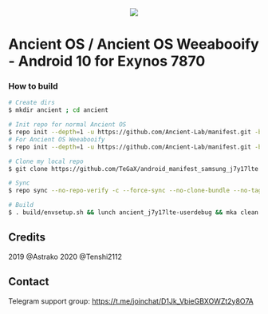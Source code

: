 <div style="text-align:center"><img src="https://p.kindpng.com/picc/s/318-3183503_weeaboo-png-transparent-png.png" /></div>

# Ancient OS / Ancient OS Weeabooify - Android 10 for Exynos 7870

### How to build ###

```bash
# Create dirs
$ mkdir ancient ; cd ancient

# Init repo for normal Ancient OS
$ repo init --depth=1 -u https://github.com/Ancient-Lab/manifest.git -b ten|
# For Ancient OS Weeabooify
$ repo init --depth=1 -u https://github.com/Ancient-Lab/manifest.git -b ten-weeaboo

# Clone my local repo
$ git clone https://github.com/TeGaX/android_manifest_samsung_j7y17lte.git -b AncientOS .repo/local_manifests

# Sync
$ repo sync --no-repo-verify -c --force-sync --no-clone-bundle --no-tags --optimized-fetch --prune -j`nproc`

# Build
$ . build/envsetup.sh && lunch ancient_j7y17lte-userdebug && mka clean && mka bacon -j$(nproc --all)
```

## Credits
2019 @Astrako
2020 @Tenshi2112

## Contact
Telegram support group: https://t.me/joinchat/D1Jk_VbieGBXOWZt2y8O7A
